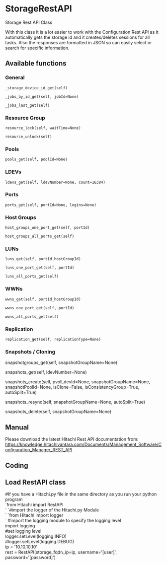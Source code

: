 # StorageRestAPI<br />
Storage Rest API Class<br />

With this class it is a lot easier to work with the Configuration Rest API as it automatically gets the storage id and it creates/deletes sessions for all tasks.
Also the responses are formatted in JSON so can easily select or search for specific information.

## Available functions
### General
`_storage_device_id_get(self)`

`_jobs_by_id_get(self, jobId=None)`

`_jobs_last_get(self)`
### Resource Group
`resource_lock(self, waitTime=None)`

`resource_unlock(self)`
### Pools
`pools_get(self, poolId=None)`
### LDEVs
`ldevs_get(self, ldevNumber=None, count=16384)`
### Ports
`ports_get(self, portId=None, logins=None)`
### Host Groups
`host_groups_one_port_get(self, portId)`

`host_groups_all_ports_get(self)`
### LUNs
`luns_get(self, portId_hostGroupId)`

`luns_one_port_get(self, portId)`

`luns_all_ports_get(self)`
### WWNs
`wwns_get(self, portId_hostGroupId)`

`wwns_one_port_get(self, portId)`

`wwns_all_ports_get(self)`
### Replication
`replication_get(self, replicationType=None)`
### Snapshots / Cloning
snapshotgroups_get(self, snapshotGroupName=None)

snapshots_get(self, ldevNumber=None)

snapshots_create(self, pvolLdevId=None, snapshotGroupName=None, snapshotPoolId=None, isClone=False, isConsistencyGroup=True, autoSplit=True)

snapshots_resync(self, snapshotGroupName=None, autoSplit=True)

snapshots_delete(self, snapshotGroupName=None)

## Manual
Please download the latest Hitachi Rest API documentation from:<br />
https://knowledge.hitachivantara.com/Documents/Management_Software/Configuration_Manager_REST_API<br />

## Coding
<h2>Load RestAPI class</h2>
#If you have a Hitachi.py file in the same directory as you run your python program<br />
`from Hitachi import RestAPI<br />`
`#import the logger of the Hitachi.py Module<br />`
`from Hitachi import logger<br />`
#import the logging module to specify the logging level<br />
import logging<br />
#set logging level<br />
logger.setLevel(logging.INFO)<br />
#logger.setLevel(logging.DEBUG)<br />
ip = '10.10.10.10'<br />
rest = RestAPI(storage_fqdn_ip=ip, username='[user]', password='[password]')<br />
